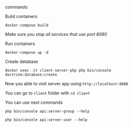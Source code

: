 commands:

Build containers

`docker-compose build`

_Make sure you stop all services that use port 8080_

Run containers

`docker-compose up -d`

Create database

`docker exec -it client-server-php php bin/console doctrine:database:create`

Now you able to visit server app using `http://localhost:8080`

You can go to `client` folder with `cd client`

You can use next commands

`php bin/console api:server-group --help`

`php bin/console api:server-user --help`